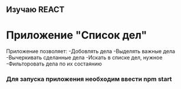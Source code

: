 ## Изучаю REACT

# Приложение "Список дел" 

Приложение позволяет:
 -Добовлять дела
 -Выделять важные дела
 -Вычеркивать сделанные дела
 -Искать в списке дел, нужное
 -Фильторовать дела по их состаянию
 

### Для запуска приложения необходим ввести npm start

